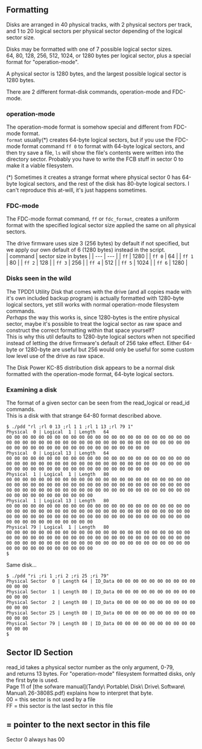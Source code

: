 ## Formatting
Disks are arranged in 40 physical tracks, with 2 physical sectors per track, and 1 to 20 logical sectors per physical sector depending of the logical sector size.  

Disks may be formatted with one of 7 possible logical sector sizes.  
64, 80, 128, 256, 512, 1024, or 1280 bytes per logical sector, plus a special format for "operation-mode".

A physical sector is 1280 bytes, and the largest possible logical sector is 1280 bytes.

There are 2 different format-disk commands, operation-mode and FDC-mode.

### operation-mode
The operation-mode format is somehow special and different from FDC-mode format.  
```format``` usually(*) creates 64-byte logical sectors, but if you use the FDC-mode format command ```ff 0``` to format with 64-byte logical sectors, and then try save a file, ```ls``` will show the file's contents were written into the directory sector. Probably you have to write the FCB stuff in sector 0 to make it a viable filesystem.

(*) Sometimes it creates a strange format where physical sector 0 has 64-byte logical sectors, and the rest of the disk has 80-byte logical sectors. I can't reproduce this at-will, it's just happens sometimes.

### FDC-mode
The FDC-mode format command, ```ff``` or ```fdc_format```, creates a uniform format with the specified logical sector size applied the same on all physical sectors.

The drive firmware uses size 3 (256 bytes) by default if not specified, but we apply our own default of 6 (1280 bytes) instead in the script.  
| command | sector size in bytes |
| --- | --- |
| ```ff``` | 1280 |
| ```ff 0``` | 64 |
| ```ff 1``` | 80 |
| ```ff 2``` | 128 |
| ```ff 3``` | 256 |
| ```ff 4``` | 512 |
| ```ff 5``` | 1024 |
| ```ff 6``` | 1280 |

### Disks seen in the wild
The TPDD1 Utility Disk that comes with the drive (and all copies made with it's own included backup program) is actually formatted with 1280-byte logical sectors, yet still works with normal operation-mode filesystem commands.  
*Perhaps* the way this works is, since 1280-bytes is the entire physical sector, maybe it's possible to treat the logical sector as raw space and construct the correct formatting within that space yourself?  
This is why this util defaults to 1280-byte logical sectors when not specified instead of letting the drive firmware's default of 256 take effect. Either 64-byte or 1280-byte are useful but 256 would only be useful for some custom low level use of the drive as raw space.  

The Disk Power KC-85 distribution disk appears to be a normal disk formatted with the operation-mode format, 64-byte logical sectors.

### Examining a disk
The format of a given sector can be seen from the read_logical or read_id commands.  
This is a disk with that strange 64-80 format described above.  
```
$ ./pdd "rl ;rl 0 13 ;rl 1 1 ;rl 1 13 ;rl 79 1"
Physical  0 | Logical  1 | Length   64
00 00 00 00 00 00 00 00 00 00 00 00 00 00 00 00 00 00 00 00 00 00 00 00 00 00 00 00 00 00 00 00 00 00 00 00 00 00 00 00 00 00 00 00 00 00 00 00 00 00 00 00 00 00 00 00 00 00 00 00 00 00 00 00
Physical  0 | Logical 13 | Length   64
00 00 00 00 00 00 00 00 00 00 00 00 00 00 00 00 00 00 00 00 00 00 00 00 00 00 00 00 00 00 00 00 00 00 00 00 00 00 00 00 00 00 00 00 00 00 00 00 00 00 00 00 00 00 00 00 00 00 00 00 00 00 00 00
Physical  1 | Logical  1 | Length   80
00 00 00 00 00 00 00 00 00 00 00 00 00 00 00 00 00 00 00 00 00 00 00 00 00 00 00 00 00 00 00 00 00 00 00 00 00 00 00 00 00 00 00 00 00 00 00 00 00 00 00 00 00 00 00 00 00 00 00 00 00 00 00 00 00 00 00 00 00 00 00 00 00 00 00 00 00 00 00 00
Physical  1 | Logical 13 | Length   80
00 00 00 00 00 00 00 00 00 00 00 00 00 00 00 00 00 00 00 00 00 00 00 00 00 00 00 00 00 00 00 00 00 00 00 00 00 00 00 00 00 00 00 00 00 00 00 00 00 00 00 00 00 00 00 00 00 00 00 00 00 00 00 00 00 00 00 00 00 00 00 00 00 00 00 00 00 00 00 00
Physical 79 | Logical  1 | Length   80
00 00 00 00 00 00 00 00 00 00 00 00 00 00 00 00 00 00 00 00 00 00 00 00 00 00 00 00 00 00 00 00 00 00 00 00 00 00 00 00 00 00 00 00 00 00 00 00 00 00 00 00 00 00 00 00 00 00 00 00 00 00 00 00 00 00 00 00 00 00 00 00 00 00 00 00 00 00 00 00
$
```

Same disk...  
```
$ ./pdd "ri ;ri 1 ;ri 2 ;ri 25 ;ri 79"
Physical Sector  0 | Length 64 | ID_Data 00 00 00 00 00 00 00 00 00 00 00 00 00
Physical Sector  1 | Length 80 | ID_Data 00 00 00 00 00 00 00 00 00 00 00 00 00
Physical Sector  2 | Length 80 | ID_Data 00 00 00 00 00 00 00 00 00 00 00 00 00
Physical Sector 25 | Length 80 | ID_Data 00 00 00 00 00 00 00 00 00 00 00 00 00
Physical Sector 79 | Length 80 | ID_Data 00 00 00 00 00 00 00 00 00 00 00 00 00
$ 
```

## Sector ID Section
read_id takes a physical sector number as the only argument, 0-79,  
and returns 13 bytes.
For "operation-mode" filesystem formatted disks, only the first byte is used.  
Page 11 of [the sofware manual](Tandy\ Portable\ Disk\ Drive\ Software\ Manual\ 26-3808S.pdf) explains how to interpret that byte.  
00 = this sector is not used by a file  
FF = this sector is the last sector in this file  
## = pointer to the next sector in this file  

Sector 0 always has 00
